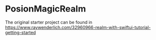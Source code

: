 # PosionMagicRealm
The original starter project can be found in https://www.raywenderlich.com/32960966-realm-with-swiftui-tutorial-getting-started